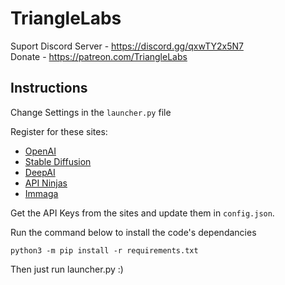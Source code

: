 # TriangleLabs

Suport Discord Server - https://discord.gg/qxwTY2x5N7<br>Donate - https://patreon.com/TriangleLabs

## Instructions
Change Settings in the `launcher.py` file

Register for these sites:
 - [OpenAI](https://auth0.openai.com/u/signup)
 - [Stable Diffusion](https://stablediffusionapi.com/register)
 - [DeepAI](https://deepai.org/)
 - [API Ninjas](https://api-ninjas.com/)
 - [Immaga](https://imagga.com/auth/signup)
 
 Get the API Keys from the sites and update them in `config.json`.
 
 Run the command below to install the code's dependancies
 ```
 python3 -m pip install -r requirements.txt
 ```
 
 Then just run launcher.py :)
